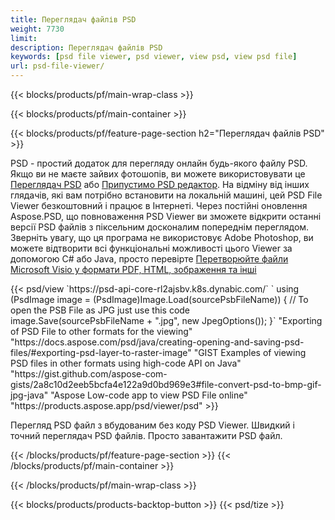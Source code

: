```yaml
---
title: Переглядач файлів PSD
weight: 7730
limit: 
description: Переглядач файлів PSD
keywords: [psd file viewer, psd viewer, view psd, view psd file]
url: psd-file-viewer/
---
```


{{< blocks/products/pf/main-wrap-class >}}

{{< blocks/products/pf/main-container >}}

{{< blocks/products/pf/feature-page-section h2="Переглядач файлів PSD" >}}
<p>PSD - простий додаток для перегляду онлайн будь-якого файлу PSD. Якщо ви не маєте зайвих фотошопів, ви можете використовувати це <a href="/psd/view/psd-file-viewer">Переглядач PSD</a> або <a href="https://products.aspose.app/psd/editor">Припустимо PSD редактор</a>. На відміну від інших глядачів, які вам потрібно встановити на локальній машині, цей PSD File Viewer безкоштовний і працює в Інтернеті. Через постійні оновлення Aspose.PSD, що повноваження PSD Viewer ви зможете відкрити останні версії PSD файлів з піксельним досконалим попереднім переглядом. Зверніть увагу, що ця програма не використовує Adobe Photoshop, ви можете відтворити всі функціональні можливості цього Viewer за допомогою C# або Java, просто перевірте <a href="https://products.aspose.com/psd">Перетворюйте файли Microsoft Visio у формати PDF, HTML, зображення та інші</a></p>
{{< psd/view `https://psd-api-core-rl2ajsbv.k8s.dynabic.com/` 
`    using (PsdImage image = (PsdImage)Image.Load(sourcePsbFileName))
    {
	    // To open the PSB File as JPG just use this code
        image.Save(sourcePsbFileName + ".jpg",  new JpegOptions());
    }` 
"Exporting of PSD File to other formats for the viewing" "https://docs.aspose.com/psd/java/creating-opening-and-saving-psd-files/#exporting-psd-layer-to-raster-image" 
"GIST Examples of viewing PSD files in other formats using high-code API on Java" "https://gist.github.com/aspose-com-gists/2a8c10d2eeb5bcfa4e122a9d0bd969e3#file-convert-psd-to-bmp-gif-jpg-java" 
"Aspose Low-code app to view PSD File online" "https://products.aspose.app/psd/viewer/psd" >}}
<p>Перегляд PSD файл з вбудованим без коду PSD Viewer. Швидкий і точний переглядач PSD файлів. Просто завантажити PSD файл.</p>
{{< /blocks/products/pf/feature-page-section >}}
{{< /blocks/products/pf/main-container >}}


{{< /blocks/products/pf/main-wrap-class >}}

{{< blocks/products/products-backtop-button >}}
{{< psd/tize >}}

